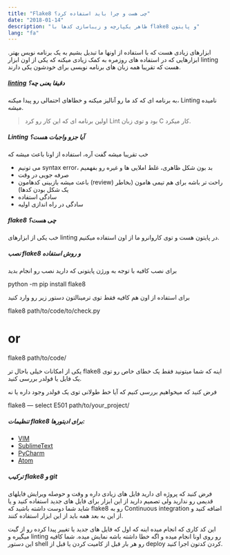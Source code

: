 ```yaml
---
title: "Flake8 چی هست و چرا باید استفاده کرد؟"
date: "2018-01-14"
description: "ظاهر یکپارچه و زیباسازی کدها با flake8 و پایتون"
lang: "fa"
---
```


ابزارهای زیادی هست که با استفاده از اونها ما تبدیل بشیم به یک برنامه نویس بهتر. ابزارهایی که در استفاده های روزمره به کمک زیادی میکنه که یکی از اون ابزار linting هست که تقریبا همه زبان های برنامه نویسی برای خودشون یکی دارند.

##### [linting](https://stackoverflow.com/questions/8503559/what-is-linting) دقیقا یعنی چه؟

به برنامه ای که کد ما رو آنالیز میکنه و خطاهای احتمالی رو پیدا میکنه، Linting نامیده میشه.

> اولین برنامه ای که این کار رو کرد Lint بود و توی زبان C کار میکرد.

##### Linting آیا جزو واجبات هست؟

خب تقریبا میشه گفت آره، استفاده از اونا باعث میشه که

- می تونیم syntax error، بد بون شکل ظاهری، غلط املایی ها و غیره رو بفهمیم
- صرفه جویی در وقت
- باعث میشه بازبینی کدهامون (review) راحت تر باشه برای هم تیمی هامون (بخاطر یک شکل بودن کدها)
- سادگی استفاده
- سادگی در راه اندازی اولیه

##### flake8 چی هست؟

خب یکی از ابزارهای linting در پایتون هست و توی کاروانرو ما از اون استفاده میکنیم.

##### نصب flake8 و روش استفاده

برای نصب کافیه با توجه به ورژن پایتونی که دارید نصب رو انجام بدید

python<version> -m pip install flake8

برای استفاده از اون هم کافیه فقط توی ترمینالتون دستور زیر رو وارد کنید

flake8 path/to/code/to/check.py
# or
flake8 path/to/code/

یکی از امکانات خیلی باحال تر flake8 اینه که شما میتونید فقط یک خطای خاص رو توی یک فایل یا فولدر بررسی کنید.

فرض کنید که میخواهیم بررسی کنیم که آیا خط طولانی توی یک فولدر وجود داره یا نه

flake8 — select E501 path/to/your\_project/

##### تنظیمات flake8 برای ادیتورها:

- [VIM](https://github.com/nvie/vim-flake8)
- [SublimeText](https://packagecontrol.io/packages/Python%20Flake8%20Lint)
- [PyCharm](https://foxmask.trigger-happy.eu/post/2016/02/17/pycharm-running-flake8/)
- [Atom](https://atom.io/packages/flake8)

##### ترکیب flake8 و git

فرض کنید که پروژه ای دارید فایل های زیادی داره و وقت و حوصله ویرایش فایلهای قدیمی رو ندارید ولی تصمیم دارید از این ابزار برای فایل های جدید استفاده کنید و یا شاید شما دوست داشته باشید که flake8 رو به Continuous integration اضافه کنید و از این به بعد همه باید از این ابزار استفاده کنند.

<script src="https://gist.github.com/ayooby/a8f35e8871356b4763e7fb90f37abf4e.js"></script>

این کد کاری که انجام میده اینه که اول که فایل های جدید یا تغییر پیدا کرده رو از گیت میگیره و linting رو روی اونا انجام میده و اگه خطا داشته باشه نمایش میده. شما کافیه این دستور shell رو هر بار قبل از کامیت کردن یا قبل از deploy کردن کدتون اجرا کنید.
